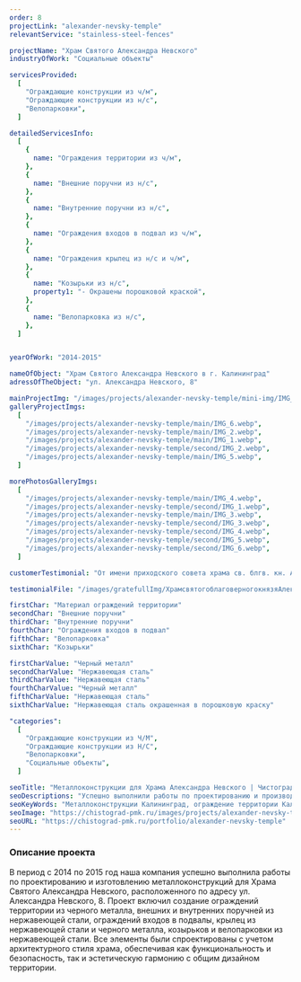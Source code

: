 ```yaml
---
order: 8
projectLink: "alexander-nevsky-temple"
relevantService: "stainless-steel-fences"

projectName: "Храм Святого Александра Невского"
industryOfWork: "Социальные объекты"

servicesProvided:
  [
    "Ограждающие конструкции из ч/м",
    "Ограждающие конструкции из н/с",
    "Велопарковки",
  ]

detailedServicesInfo:
  [
    {
      name: "Ограждения территории из ч/м",
    },
    {
      name: "Внешние поручни из н/с",
    },
    {
      name: "Внутренние поручни из н/с",
    },
    {
      name: "Ограждения входов в подвал из ч/м",
    },
    {
      name: "Ограждения крылец из н/с и ч/м",
    },
    {
      name: "Козырьки из н/с",
      property1: "- Окрашены порошковой краской",
    },
    {
      name: "Велопарковка из н/с",
    },
  ]


yearOfWork: "2014-2015"

nameOfObject: "Храм Святого Александра Невского в г. Калининград"
adressOfTheObject: "ул. Александра Невского, 8"

mainProjectImg: "/images/projects/alexander-nevsky-temple/mini-img/IMG_6.webp"
galleryProjectImgs:
  [
    "/images/projects/alexander-nevsky-temple/main/IMG_6.webp",
    "/images/projects/alexander-nevsky-temple/main/IMG_2.webp",
    "/images/projects/alexander-nevsky-temple/main/IMG_1.webp",
    "/images/projects/alexander-nevsky-temple/second/IMG_2.webp",
    "/images/projects/alexander-nevsky-temple/main/IMG_5.webp",
  ]

morePhotosGalleryImgs:
  [
    "/images/projects/alexander-nevsky-temple/main/IMG_4.webp",
    "/images/projects/alexander-nevsky-temple/second/IMG_1.webp",
    "/images/projects/alexander-nevsky-temple/main/IMG_3.webp",
    "/images/projects/alexander-nevsky-temple/second/IMG_3.webp",
    "/images/projects/alexander-nevsky-temple/second/IMG_4.webp",
    "/images/projects/alexander-nevsky-temple/second/IMG_5.webp",
    "/images/projects/alexander-nevsky-temple/second/IMG_6.webp",
  ]

customerTestimonial: "От имени приходского совета храма св. блгв. кн. Александра Невского, священнослужителей и прихожан выражаем сотрудникам ООО «Чистоград ПМК» искреннюю благодарность за труды, понесенные в деле созидания храма Божьего. Особо хотелось бы отметить высокое качество работ, по изготовлению кованого ограждения вокруг нашего земельного участка, а также кованых элементов декора храма. Выражаем надежду на продолжение нашего успешного сотрудничества и в будущем."

testimonialFile: "/images/gratefullImg/ХрамсвятогоблаговерногокнязяАлександраНевского.webp"

firstChar: "Материал ограждений территории"
secondChar: "Внешние поручни"
thirdChar: "Внутренние поручни"
fourthChar: "Ограждения входов в подвал"
fifthChar: "Велопарковка"
sixthChar: "Козырьки"

firstCharValue: "Черный металл"
secondCharValue: "Нержавеющая сталь"
thirdCharValue: "Нержавеющая сталь"
fourthCharValue: "Черный металл"
fifthCharValue: "Нержавеющая сталь"
sixthCharValue: "Нержавеющая сталь окрашенная в порошковую краску"

"categories":
  [
    "Ограждающие конструкции из Ч/М",
    "Ограждающие конструкции из Н/С",
    "Велопарковки",
    "Социальные объекты",
  ]

seoTitle: "Металлоконструкции для Храма Александра Невского | Чистоград ПМК"
seoDescriptions: "Успешно выполнили работы по проектированию и производству металлоконструкций для Храма Александра Невского в Калининграде. Ограждения территории из черного металла, внешние и внутренние поручни из нержавеющей стали, козырьки и велопарковки из нержавеющей стали"
seoKeyWords: "Металлоконструкции Калининград, ограждение территории Калининград, поручни из нержавеющей стали Калининград, ограждения территории из черного металла Калининград, козырьки из нержавеющей стали Калининград, велопарковки из нержавеющей стали Калининград"
seoImage: "https://chistograd-pmk.ru/images/projects/alexander-nevsky-temple/main/IMG_6.webp"
seoURL: "https://chistograd-pmk.ru/portfolio/alexander-nevsky-temple"
---
```


### Описание проекта

В период с 2014 по 2015 год наша компания успешно выполнила работы по проектированию и изготовлению металлоконструкций для Храма Святого Александра Невского, расположенного по адресу ул. Александра Невского, 8. Проект включил создание ограждений территории из черного металла, внешних и внутренних поручней из нержавеющей стали, ограждений входов в подвалы, крылец из нержавеющей стали и черного металла, козырьков и велопарковки из нержавеющей стали. Все элементы были спроектированы с учетом архитектурного стиля храма, обеспечивая как функциональность и безопасность, так и эстетическую гармонию с общим дизайном территории.
